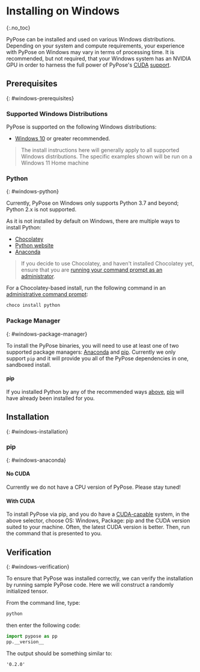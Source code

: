 # Installing on Windows
{:.no_toc}

PyPose can be installed and used on various Windows distributions. Depending on your system and compute requirements, your experience with PyPose on Windows may vary in terms of processing time. It is recommended, but not required, that your Windows system has an NVIDIA GPU in order to harness the full power of PyPose's [CUDA](https://developer.nvidia.com/cuda-zone) [support](https://pytorch.org/tutorials/beginner/blitz/tensor_tutorial.html?highlight=cuda#cuda-tensors).

## Prerequisites
{: #windows-prerequisites}

### Supported Windows Distributions

PyPose is supported on the following Windows distributions:

* [Windows 10](https://www.microsoft.com/en-us/software-download/windows10ISO) or greater recommended.

> The install instructions here will generally apply to all supported Windows distributions. The specific examples shown will be run on a Windows 11 Home machine

### Python
{: #windows-python}

Currently, PyPose on Windows only supports Python 3.7 and beyond; Python 2.x is not supported.

As it is not installed by default on Windows, there are multiple ways to install Python:

* [Chocolatey](https://chocolatey.org/)
* [Python website](https://www.python.org/downloads/windows/)
* [Anaconda](#anaconda)

> If you decide to use Chocolatey, and haven't installed Chocolatey yet, ensure that you are [running your command prompt as an administrator](https://www.howtogeek.com/194041/how-to-open-the-command-prompt-as-administrator-in-windows-8.1/).

For a Chocolatey-based install, run the following command in an [administrative command prompt](https://www.howtogeek.com/194041/how-to-open-the-command-prompt-as-administrator-in-windows-8.1/):

```bash
choco install python
```

### Package Manager
{: #windows-package-manager}

To install the PyPose binaries, you will need to use at least one of two supported package managers: [Anaconda](https://www.anaconda.com/download/#windows) and [pip](https://pypi.org/project/pip/). Currently we only support `pip` and it will provide you all of the PyPose dependencies in one, sandboxed install.

#### pip

If you installed Python by any of the recommended ways [above](#windows-python), [pip](https://pypi.org/project/pip/) will have already been installed for you.

## Installation
{: #windows-installation}

### pip
{: #windows-anaconda}

#### No CUDA

Currently we do not have a CPU version of PyPose. Please stay tuned!

#### With CUDA

To install PyPose via pip, and you do have a [CUDA-capable](https://developer.nvidia.com/cuda-zone) system, in the above selector, choose OS: Windows, Package: pip and the CUDA version suited to your machine. Often, the latest CUDA version is better.
Then, run the command that is presented to you. 

## Verification
{: #windows-verification}

To ensure that PyPose was installed correctly, we can verify the installation by running sample PyPose code. Here we will construct a randomly initialized tensor.

From the command line, type:

```bash
python
```

then enter the following code:

```python
import pypose as pp
pp.__version__
```

The output should be something similar to:

```
'0.2.0'
```